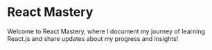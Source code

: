 # React Mastery
Welcome to React Mastery, where I document my journey of learning React.js and share updates about my progress and insights!

